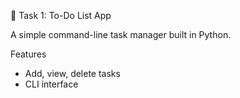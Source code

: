 📝 Task 1: To-Do List App

A simple command-line task manager built in Python.

Features
- Add, view, delete tasks
- CLI interface

